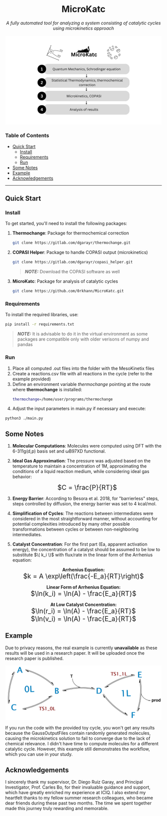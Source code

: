 <h1 align="center">MicroKatc</h1>

<p align="center">
  <i>A fully automated tool for analyzing a system consisting of catalytic cycles using microkinetics approach</i>
  <br/><br/>
  <img width="600" alt="MesoKinetix" src="https://github.com/0rkhann/MicroKatc/blob/main/pics/logo.png"/>
</p>

### Table of Contents

- [Quick Start](#quick-start)
    - [Install](#install)
    - [Requirements](#requirements)
    - [Run](#run)
- [Some Notes](#some-notes)
- [Example](#example)
- [Acknowledgements](#acknowledgements)

---

## Quick Start

### Install

To get started, you'll need to install the following packages:

1. **Thermochange**: Package for thermochemical correction
    ```bash
    git clone https://gitlab.com/dgarayr/thermochange.git
    ```

2. **COPASI Helper**: Package to handle COPASI output (microkinetics)
    ```bash
    git clone https://gitlab.com/dgarayr/copasi_helper.git
    ```
    > **_NOTE:_**  Download the COPASI software as well

3. **MicroKatc**: Package for analysis of catalytic cycles
    ```bash
    git clone https://github.com/0rkhann/MicroKatc.git
    ```

### Requirements

To install the required libraries, use:

```bash
pip install -r requirements.txt
```

> **_NOTE:_**  It is advisable to do it in the virtual environment as some packages are compatible only with older verisons of numpy and pandas

### Run
1. Place all computed .out files into the folder with the MesoKinetix files
2. Create a reactions.csv file with all reactions in the cycle (refer to the example provided)
3. Define an environment variable *thermochange* pointing at the route where **thermochange** is installed:
   ```bash
   thermochange=/home/user/programs/thermochange
   ```
4. Adjust the input parameters in main.py if necessary and execute:
```bash
python3 ./main.py
```

## Some Notes

1. **Molecular Computations**: Molecules were computed using DFT with the 6-311g(d,p) basis set and ωB97XD functional.

2. **Ideal Gas Approximation**: The pressure was adjusted based on the temperature to maintain a concentration of 1M, approximating the conditions of a liquid reaction medium, while considering ideal gas behavior:
    <p align="center">
        <span style="font-size: 1.5em;">$C = \frac{P}{RT}$</span>
    </p>
    
3. **Energy Barrier**: According to Besora et al. 2018, for "barrierless" steps, steps controlled by diffusion, the energy barrier was set to 4 kcal/mol.

4. **Simplification of Cycles**: The reactions between intermediates were considered in the most straightforward manner, without accounting for potential complexities introduced by many other possible transformations between cycles or between non-neighboring intermediates.

5. **Catalyst Concentration**: For the first part (Ea, apparent activation energy), the concentration of a catalyst should be assumed to be low to substitute $\( k_i \)$ with flux/rate in the linear form of the Arrhenius equation:

<p align="center">
        <strong>Arrhenius Equation:</strong><br>
        <span style="font-size: 1.5em;">$k = A \exp\left(\frac{-E_a}{RT}\right)$</span>
    </p>
    <p align="center">
        <strong>Linear Form of Arrhenius Equation:</strong><br>
        <span style="font-size: 1.5em;">$\ln(k_i) = \ln(A) - \frac{E_a}{RT}$</span>
    </p>
    <p align="center">
        <strong>At Low Catalyst Concentration:</strong><br>
        <span style="font-size: 1.5em;">$\ln(r_i) = \ln(A) - \frac{E_a}{RT}$</span>
        </br>
        <span style="font-size: 1.5em;">$\ln(v_i) = \ln(A) - \frac{E_a}{RT}$</span>
    </p>

## Example
Due to privacy reasons, the real example is currently **unavailable** as these results will be used in a research paper. It will be uploaded once the research paper is published.

<p align="center">
  <img width="1000" alt="cycle_example" src="https://github.com/0rkhann/MicroKatc/blob/main/pics/toy_cycle.png"/>
</p>

If you run the code with the provided toy cycle, you won't get any results because the GaussOutputFiles contain randomly generated molecules, causing the microkinetics solution to fail to converge due to the lack of chemical relevance. I didn't have time to compute molecules for a different catalytic cycle. However, this example still demonstrates the workflow, which you can use in your study.

## Acknowledgements
I sincerely thank my supervisor, Dr. Diego Ruiz Garay, and Principal Investigator, Prof. Carles Bo, for their invaluable guidance and support, which have greatly enriched my experience at ICIQ. I also extend my heartfelt thanks to my fellow summer research colleagues, who became dear friends during these past two months. The time we spent together made this journey truly rewarding and memorable.
